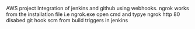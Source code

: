 AWS
project
Integration of jenkins and github using webhooks.
ngrok works from the installation file i.e ngrok.exe open cmd and typye ngrok http 80
disabed git hook scm from build triggers in jenkins

